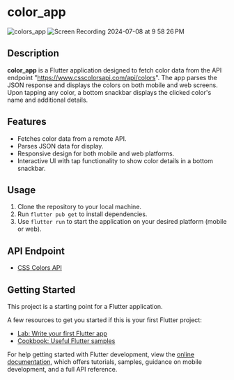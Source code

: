 # color_app

![colors_app](https://github.com/ashu090990/flutter_color_app/assets/13793718/186d63d0-b8b9-4650-a299-b3ef817a62a0)
![Screen Recording 2024-07-08 at 9 58 26 PM](https://github.com/ashu090990/flutter_color_app/assets/13793718/c0678f88-04bd-4413-8c17-254b10ffcc01)

## Description
**color_app** is a Flutter application designed to fetch color data from the API endpoint "https://www.csscolorsapi.com/api/colors". The app parses the JSON response and displays the colors on both mobile and web screens. Upon tapping any color, a bottom snackbar displays the clicked color's name and additional details.

## Features
- Fetches color data from a remote API.
- Parses JSON data for display.
- Responsive design for both mobile and web platforms.
- Interactive UI with tap functionality to show color details in a bottom snackbar.

## Usage
1. Clone the repository to your local machine.
2. Run `flutter pub get` to install dependencies.
3. Use `flutter run` to start the application on your desired platform (mobile or web).

## API Endpoint
- [CSS Colors API](https://www.csscolorsapi.com/api/colors)

## Getting Started

This project is a starting point for a Flutter application.

A few resources to get you started if this is your first Flutter project:

- [Lab: Write your first Flutter app](https://docs.flutter.dev/get-started/codelab)
- [Cookbook: Useful Flutter samples](https://docs.flutter.dev/cookbook)

For help getting started with Flutter development, view the
[online documentation](https://docs.flutter.dev/), which offers tutorials,
samples, guidance on mobile development, and a full API reference.
